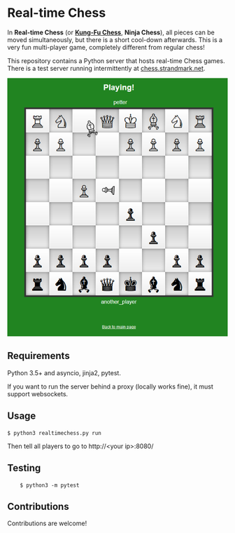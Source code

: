 # Real-time Chess
In **Real-time Chess** (or [**Kung-Fu Chess**](https://en.wikipedia.org/wiki/Kung-Fu_Chess), **Ninja Chess**), all pieces can be moved simultaneously, but there is a short cool-down afterwards. This is a very fun multi-player game, completely different from regular chess!

This repository contains a Python server that hosts real-time Chess games.
There is a test server running intermittently at [chess.strandmark.net](https://chess.strandmark.net).

![Screenshot](game/screenshot.png)

## Requirements
Python 3.5+ and asyncio, jinja2, pytest. 

If you want to run the server behind a proxy (locally works fine), it must support websockets.

## Usage
    $ python3 realtimechess.py run
Then tell all players to go to http://&lt;your ip&gt;:8080/

## Testing
        $ python3 -m pytest
        
## Contributions
Contributions are welcome!
